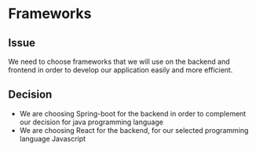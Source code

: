 # Frameworks

## Issue

We need to choose frameworks that we will use on the backend and frontend in order to develop our application easily and more efficient. 

## Decision

- We are choosing Spring-boot for the backend in order to complement our decision for java programming language
- We are choosing  React for the backend, for our selected programming language Javascript